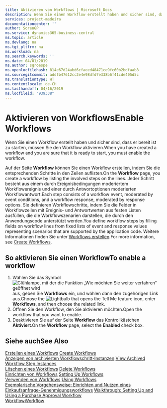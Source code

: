 ```yaml
---
title: Aktivieren von Workflows | Microsoft Docs
description: Wenn Sie einen Workflow erstellt haben und sicher sind, dass er bereit ist zu starten, müssen Sie den Workflow aktivieren.
services: project-madeira
documentationcenter: ''
author: SorenGP
ms.service: dynamics365-business-central
ms.topic: article
ms.devlang: na
ms.tgt_pltfrm: na
ms.workload: na
ms.search.keywords: ''
ms.date: 04/01/2019
ms.author: sgroespe
ms.openlocfilehash: 814e67d24abd6cfaeed48471ce9fc60b2bdfaab8
ms.sourcegitcommit: addfb47612cc2e4e98dfd7e338b6f41cde405d5c
ms.translationtype: HT
ms.contentlocale: de-CH
ms.lasthandoff: 04/16/2019
ms.locfileid: "939338"
---
```

# <a name="enable-workflows"></a><span data-ttu-id="4a674-103">Aktivieren von Workflows</span><span class="sxs-lookup"><span data-stu-id="4a674-103">Enable Workflows</span></span>
<span data-ttu-id="4a674-104">Wenn Sie einen Workflow erstellt haben und sicher sind, dass er bereit ist zu starten, müssen Sie den Workflow aktivieren.</span><span class="sxs-lookup"><span data-stu-id="4a674-104">When you have created a workflow and you are sure that it is ready to start, you must enable the workflow.</span></span>  

 <span data-ttu-id="4a674-105">Auf der Seite **Workflow** können Sie einen Workflow erstellen, indem Sie die entsprechenden Schritte in den Zeilen auflisten.</span><span class="sxs-lookup"><span data-stu-id="4a674-105">On the **Workflow** page, you create a workflow by listing the involved steps on the lines.</span></span> <span data-ttu-id="4a674-106">Jeder Schritt besteht aus einem durch Ereignisbedingungen moderiertem Workflowereignis und einer durch Antwortoptionen moderierten Workflowantwort.</span><span class="sxs-lookup"><span data-stu-id="4a674-106">Each step consists of a workflow event, moderated by event conditions, and a workflow response, moderated by response options.</span></span> <span data-ttu-id="4a674-107">Sie definieren Workflowschritte, indem Sie die Felder in Workflowzeilen mit Ereignis- und Antwortwerten aus festen Listen ausfüllen, die die Workflowszenarien darstellen, die durch den Anwendungscode unterstützt werden.</span><span class="sxs-lookup"><span data-stu-id="4a674-107">You define workflow steps by filling fields on workflow lines from fixed lists of event and response values representing scenarios that are supported by the application code.</span></span> <span data-ttu-id="4a674-108">Weitere Informationen finden Sie unter [Workflows erstellen](across-how-to-create-workflows.md).</span><span class="sxs-lookup"><span data-stu-id="4a674-108">For more information, see [Create Workflows](across-how-to-create-workflows.md).</span></span>  

## <a name="to-enable-a-workflow"></a><span data-ttu-id="4a674-109">So aktivieren Sie einen Workflow</span><span class="sxs-lookup"><span data-stu-id="4a674-109">To enable a workflow</span></span>  
1.  <span data-ttu-id="4a674-110">Wählen Sie das Symbol ![Glühlampe, mit der die Funktion „Wie möchten Sie weiter verfahren“ geöffnet wird](media/ui-search/search_small.png "Wie möchten Sie weiter verfahren?") aus, geben Sie **Workflows** ein, und wählen dann den zugehörigen Link aus.</span><span class="sxs-lookup"><span data-stu-id="4a674-110">Choose the ![Lightbulb that opens the Tell Me feature](media/ui-search/search_small.png "Tell me what you want to do") icon, enter **Workflows**, and then choose the related link.</span></span>  
2.  <span data-ttu-id="4a674-111">Öffnen Sie den Workflow, den Sie aktivieren möchten.</span><span class="sxs-lookup"><span data-stu-id="4a674-111">Open the workflow that you want to enable.</span></span>  
3.  <span data-ttu-id="4a674-112">Deaktivieren Sie auf der Seite **Workflow** das Kontrollkästchen **Aktiviert**.</span><span class="sxs-lookup"><span data-stu-id="4a674-112">On the **Workflow** page, select the **Enabled** check box.</span></span>  

## <a name="see-also"></a><span data-ttu-id="4a674-113">Siehe auch</span><span class="sxs-lookup"><span data-stu-id="4a674-113">See Also</span></span>  
 <span data-ttu-id="4a674-114">[Erstellen eines Workflows](across-how-to-create-workflows.md) </span><span class="sxs-lookup"><span data-stu-id="4a674-114">[Create Workflows](across-how-to-create-workflows.md) </span></span>  
 <span data-ttu-id="4a674-115">[Anzeigen von archivierten Workflowschritt-Instanzen](across-how-to-view-archived-workflow-step-instances.md) </span><span class="sxs-lookup"><span data-stu-id="4a674-115">[View Archived Workflow Step Instances](across-how-to-view-archived-workflow-step-instances.md) </span></span>  
 <span data-ttu-id="4a674-116">[Löschen eines Workflows](across-how-to-delete-workflows.md) </span><span class="sxs-lookup"><span data-stu-id="4a674-116">[Delete Workflows](across-how-to-delete-workflows.md) </span></span>  
 <span data-ttu-id="4a674-117">[Einrichten von Workflows](across-set-up-workflows.md) </span><span class="sxs-lookup"><span data-stu-id="4a674-117">[Setting Up Workflows](across-set-up-workflows.md) </span></span>  
 <span data-ttu-id="4a674-118">[Verwenden von Workflows](across-use-workflows.md) </span><span class="sxs-lookup"><span data-stu-id="4a674-118">[Using Workflows](across-use-workflows.md) </span></span>  
 <span data-ttu-id="4a674-119">[Exemplarische Vorgehensweise: Einrichten und Nutzen eines Einkaufsanfrage-Genehmigungsworkflows](walkthrough-setting-up-and-using-a-purchase-approval-workflow.md) </span><span class="sxs-lookup"><span data-stu-id="4a674-119">[Walkthrough: Setting Up and Using a Purchase Approval Workflow](walkthrough-setting-up-and-using-a-purchase-approval-workflow.md) </span></span>  
 [<span data-ttu-id="4a674-120">Workflow</span><span class="sxs-lookup"><span data-stu-id="4a674-120">Workflow</span></span>](across-workflow.md)   
